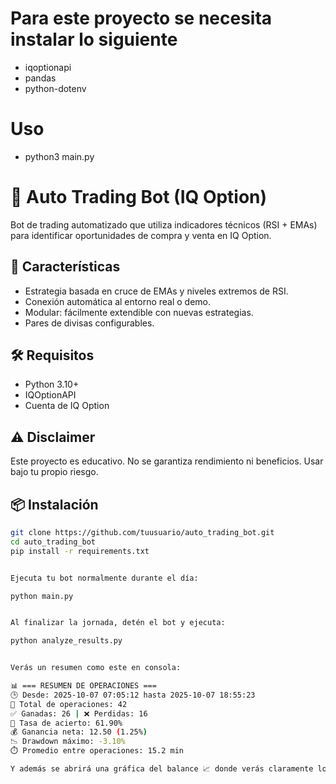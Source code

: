 # Para este proyecto se necesita instalar lo siguiente
* iqoptionapi
* pandas
* python-dotenv

# Uso
* python3 main.py
# 🧠 Auto Trading Bot (IQ Option)

Bot de trading automatizado que utiliza indicadores técnicos (RSI + EMAs) para identificar oportunidades de compra y venta en IQ Option.

## 🚀 Características

- Estrategia basada en cruce de EMAs y niveles extremos de RSI.
- Conexión automática al entorno real o demo.
- Modular: fácilmente extendible con nuevas estrategias.
- Pares de divisas configurables.

## 🛠️ Requisitos

- Python 3.10+
- IQOptionAPI
- Cuenta de IQ Option

## ⚠️ Disclaimer
Este proyecto es educativo. No se garantiza rendimiento ni beneficios. Usar bajo tu propio riesgo.

## 📦 Instalación

```bash
git clone https://github.com/tuusuario/auto_trading_bot.git
cd auto_trading_bot
pip install -r requirements.txt


Ejecuta tu bot normalmente durante el día:

python main.py


Al finalizar la jornada, detén el bot y ejecuta:

python analyze_results.py


Verás un resumen como este en consola:

📊 === RESUMEN DE OPERACIONES ===
🕒 Desde: 2025-10-07 07:05:12 hasta 2025-10-07 18:55:23
💼 Total de operaciones: 42
✅ Ganadas: 26 | ❌ Perdidas: 16
🎯 Tasa de acierto: 61.90%
💰 Ganancia neta: 12.50 (1.25%)
📉 Drawdown máximo: -3.10%
⏱️ Promedio entre operaciones: 15.2 min

Y además se abrirá una gráfica del balance 📈 donde verás claramente los momentos de ganancia o pérdida.